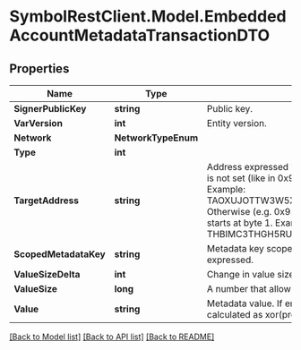 # SymbolRestClient.Model.EmbeddedAccountMetadataTransactionDTO

## Properties

Name | Type | Description | Notes
------------ | ------------- | ------------- | -------------
**SignerPublicKey** | **string** | Public key. | 
**VarVersion** | **int** | Entity version. | 
**Network** | **NetworkTypeEnum** |  | 
**Type** | **int** |  | 
**TargetAddress** | **string** | Address expressed in Base32 format. If the bit 0 of byte 0 is not set (like in 0x90), then it is a regular address. Example: TAOXUJOTTW3W5XTBQMQEX3SQNA6MCUVGXLXR3TA.  Otherwise (e.g. 0x91) it represents a namespace id which starts at byte 1. Example: THBIMC3THGH5RUYAAAAAAAAAAAAAAAAAAAAAAAA  | 
**ScopedMetadataKey** | **string** | Metadata key scoped to source, target and type expressed. | 
**ValueSizeDelta** | **int** | Change in value size in bytes. | 
**ValueSize** | **long** | A number that allows uint 32 values. | 
**Value** | **string** | Metadata value. If embedded in a transaction, this is calculated as xor(previous-value, value). | 

[[Back to Model list]](../README.md#documentation-for-models) [[Back to API list]](../README.md#documentation-for-api-endpoints) [[Back to README]](../README.md)

